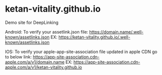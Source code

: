 # ketan-vitality.github.io
Demo site for DeepLinking

Android:
To verify your assetlink.json file:
https://domain.name/.well-known/assetlinks.json
EX: https://ketan-vitality.github.io/.well-known/assetlinks.json

IOS:
To verify your apple-app-site-association file updated in apple CDN go to below link:
https://app-site-association.cdn-apple.com/a/v1/domain.name
EX: https://app-site-association.cdn-apple.com/a/v1/ketan-vitality.github.io
